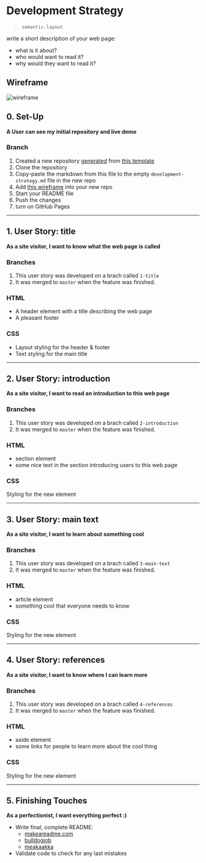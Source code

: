 # Development Strategy

> `semantic-layout`

write a short description of your web page:

- what is it about?
- who would want to read it?
- why would they want to read it?

## Wireframe

![wireframe](https://github.com/HackYourFutureBelgium/incremental-development/blob/master/integrate/wireframe.gif)

## 0. Set-Up

__A User can see my initial repository and live demo__

### Branch

1. Created a new repository [generated](https://github.blog/2019-06-06-generate-new-repositories-with-repository-templates/) from [this template](https://github.com/hackyourfuturebelgium/w3-validation-template)
1. Clone the repository
1. Copy-paste the markdown from this file to the empty `development-strategy.md` file in the new repo
1. Add [this wireframe](./wireframe.gif) into your new repo
1. Start your README file
1. Push the changes
1. turn on GitHub Pages

---

## 1. User Story: title

__As a site visitor, I want to know what the web page is called__

### Branches

1. This user story was developed on a brach called `1-title`
1. It was merged to `master` when the feature was finished.

### HTML

- A header element with a title describing the web page
- A pleasant footer

### CSS

- Layout styling for the header & footer
- Text styling for the main title

---

## 2. User Story: introduction

__As a site visitor, I want to read an introduction to this web page__

### Branches

1. This user story was developed on a brach called `2-introduction`
1. It was merged to `master` when the feature was finished.

### HTML

- section element
- some nice text in the section introducing users to this web page

### CSS

Styling for the new element

---

## 3. User Story: main text

__As a site visitor, I want to learn about something cool__

### Branches

1. This user story was developed on a brach called `3-main-text`
1. It was merged to `master` when the feature was finished.

### HTML

- article element
- something cool that everyone needs to know

### CSS

Styling for the new element

---

## 4. User Story: references

__As a site visitor, I want to know where I can learn more__

### Branches

1. This user story was developed on a brach called `4-references`
1. It was merged to `master` when the feature was finished.

### HTML

- aside element
- some links for people to learn more about the cool thing

### CSS

Styling for the new element

---

## 5. Finishing Touches

__As a perfectionist, I want everything perfect :)__

- Write final, complete README:
  - [makeareadme.com](https://www.makeareadme.com/)
  - [bulldogjob](https://bulldogjob.com/news/449-how-to-write-a-good-readme-for-your-github-project)
  - [meakaakka](https://medium.com/@meakaakka/a-beginners-guide-to-writing-a-kickass-readme-7ac01da88ab3)
- Validate code to check for any last mistakes
